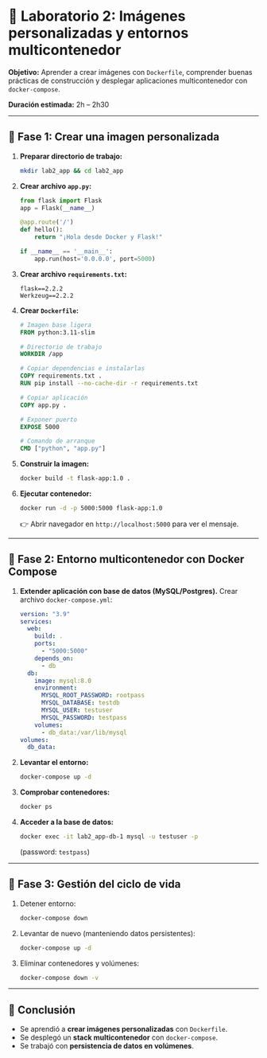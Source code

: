 # 🧪 Laboratorio 2: Imágenes personalizadas y entornos multicontenedor

**Objetivo:**
Aprender a crear imágenes con `Dockerfile`, comprender buenas prácticas de construcción y desplegar aplicaciones multicontenedor con `docker-compose`.

**Duración estimada:** 2h – 2h30

---

## 🔹 Fase 1: Crear una imagen personalizada

1. **Preparar directorio de trabajo:**

   ```bash
   mkdir lab2_app && cd lab2_app
   ```

2. **Crear archivo `app.py`:**

   ```python
   from flask import Flask
   app = Flask(__name__)

   @app.route('/')
   def hello():
       return "¡Hola desde Docker y Flask!"

   if __name__ == '__main__':
       app.run(host='0.0.0.0', port=5000)
   ```

3. **Crear archivo `requirements.txt`:**

   ```
   flask==2.2.2
   Werkzeug==2.2.2
   ```

4. **Crear `Dockerfile`:**

   ```dockerfile
   # Imagen base ligera
   FROM python:3.11-slim

   # Directorio de trabajo
   WORKDIR /app

   # Copiar dependencias e instalarlas
   COPY requirements.txt .
   RUN pip install --no-cache-dir -r requirements.txt

   # Copiar aplicación
   COPY app.py .

   # Exponer puerto
   EXPOSE 5000

   # Comando de arranque
   CMD ["python", "app.py"]
   ```

5. **Construir la imagen:**

   ```bash
   docker build -t flask-app:1.0 .
   ```

6. **Ejecutar contenedor:**

   ```bash
   docker run -d -p 5000:5000 flask-app:1.0
   ```

   👉 Abrir navegador en `http://localhost:5000` para ver el mensaje.

---

## 🔹 Fase 2: Entorno multicontenedor con Docker Compose

1. **Extender aplicación con base de datos (MySQL/Postgres).**
   Crear archivo `docker-compose.yml`:

   ```yaml
   version: "3.9"
   services:
     web:
       build: .
       ports:
         - "5000:5000"
       depends_on:
         - db
     db:
       image: mysql:8.0
       environment:
         MYSQL_ROOT_PASSWORD: rootpass
         MYSQL_DATABASE: testdb
         MYSQL_USER: testuser
         MYSQL_PASSWORD: testpass
       volumes:
         - db_data:/var/lib/mysql
   volumes:
     db_data:
   ```

2. **Levantar el entorno:**

   ```bash
   docker-compose up -d
   ```

3. **Comprobar contenedores:**

   ```bash
   docker ps
   ```

4. **Acceder a la base de datos:**

   ```bash
   docker exec -it lab2_app-db-1 mysql -u testuser -p
   ```

   (password: `testpass`)

---

## 🔹 Fase 3: Gestión del ciclo de vida

1. Detener entorno:

   ```bash
   docker-compose down
   ```

2. Levantar de nuevo (manteniendo datos persistentes):

   ```bash
   docker-compose up -d
   ```

3. Eliminar contenedores y volúmenes:

   ```bash
   docker-compose down -v
   ```

---

## 📌 Conclusión

* Se aprendió a **crear imágenes personalizadas** con `Dockerfile`.
* Se desplegó un **stack multicontenedor** con `docker-compose`.
* Se trabajó con **persistencia de datos en volúmenes**.

